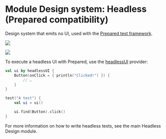# Module Design system: Headless (Prepared compatibility)

Design system that emits no UI, used with the [Prepared test framework](https://gitlab.com/opensavvy/prepared).

<a href="https://search.maven.org/search?q=dev.opensavvy.decouple.design-headless-prepared"><img src="https://img.shields.io/maven-central/v/dev.opensavvy.decouple/design-headless-prepared.svg?label=Maven%20Central"></a>

<a href="https://gitlab.com/opensavvy/wiki/-/blob/main/stability.md#stability-levels"><img src="https://badgen.net/static/Stability/experimental/purple"></a>

To execute a headless UI with Prepared, use the [headlessUI](opensavvy.decouple.headless.prepared.headlessUI) provider:

```kotlin
val ui by headlessUI {
	Button(onClick = { println("Clicked!") }) {
		// …
	}
}

test("A test") {
	val ui = ui()

	ui.find(Button).click()
}
```

For more information on how to write headless tests, see the main Headless Design module.
